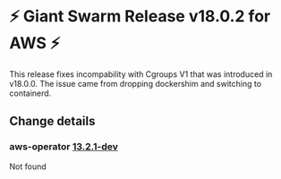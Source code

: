 # :zap: Giant Swarm Release v18.0.2 for AWS :zap:

This release fixes incompability with Cgroups V1 that was introduced in v18.0.0. The issue came from dropping dockershim and switching to containerd.

## Change details


### aws-operator [13.2.1-dev](https://github.com/giantswarm/aws-operator/releases/tag/v13.2.1-dev)

Not found


